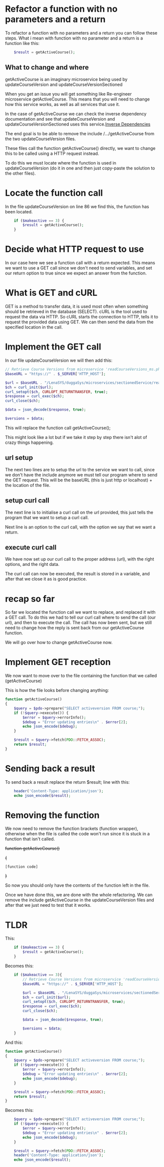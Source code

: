 # Refactor a function with no parameters and a return

To refactor a function with no parameters and a return you can follow these steps.
What i mean with function with no parameter and a return is a function like this:

```php
    $result = getActiveCourse();
```

## What to change and where
getActiveCourse is an imaginary microservice being used by updateCourseVersion and updateCourseVersionSectioned

When you get an issue you will get something like Re-engineer microservice getActiveCourse. This means that you will need to change how this service works, as well as all services that use it. 

In the case of getActiveCourse we can check the inverse dependency documentation and see that updateCourseVersion and updateCourseVersionSectioned uses this service.[Inverse Dependencies](../Microservices_inverse_dependencies.md)

The end goal is to be able to remove the include /.../getActiveCourse from the two updateCourseVersion files.

These files call the function getActiveCourse() directly, we want to change this to be called using a HTTP request instead.

To do this we must locate where the function is used in updateCourseVersion (do it in one and then just copy-paste the solution to the other files).

# Locate the function call

In the file updateCourseVersion on line 86 we find this, the function has been located.

```php
    if ($makeactive == 3) {
        $result = getActiveCourse();
    }
```

# Decide what HTTP request to use

In our case here we see a function call with a return expected.
This means we want to use a GET call since we don't need to send variables, and set our return option to true since we expect an answer from the function.

# What is GET and cURL
GET is a method to transfer data, it is used most often when something should be retrieved in the database (SELECT). cURL is the tool used to request the data via HTTP. So cURL starts the connection to HTTP, tells it to request the provided data using GET. We can then send the data from the specified location in the call.

# Implement the GET call

In our file updateCourseVersion we will then add this:

```php
// Retrieve Course Versions from microservice 'readCourseVersions_ms.php'
$baseURL = "https://" . $_SERVER['HTTP_HOST'];

$url = $baseURL . "/LenaSYS/duggaSys/microservices/sectionedService/readCourseVersions_ms.php";
$ch = curl_init($url);
curl_setopt($ch, CURLOPT_RETURNTRANSFER, true);
$response = curl_exec($ch);
curl_close($ch);

$data = json_decode($response, true);

$versions = $data;
```

This will replace the function call getActiveCourse();

This might look like a lot but if we take it step by step there isn't alot of crazy things happening.

## url setup
The next two lines are to setup the url to the service we want to call, since we don't have the include anymore we must tell our program where to send the GET request.
This will be the baseURL (this is just http or localhost) + the location of the file.

## setup curl call
The next line is to initialise a curl call on the url provided, this just tells the program that we want to setup a curl call.

Next line is an option to the curl call, 
with the option we say that we want a return.

## execute curl call
We have now set up our curl call to the proper address (url), with the right options, and the right data.

The curl call can now be executed, the result is stored in a variable, and after that we close it as is good practice.

# recap so far

So far we located the function call we want to replace, and replaced it with a GET call.
To do this we had to tell our curl call where to send the call (our url), and then to execute the call.
The call has now been sent, but we still need to change how the reply is sent back from our getActiveCourse function.

We will go over how to change getActiveCourse now.

# Implement GET reception
We now want to move over to the file containing the function that we called (getActiveCourse)

This is how the file looks before changing anything:

```php
function getActiveCourse()
{
	$query = $pdo->prepare("SELECT activeversion FROM course;");
	if (!$query->execute()) {
		$error = $query->errorInfo();
		$debug = "Error updating entries\n" . $error[2];
		echo json_encode($debug);
	}

    $result = $query->fetch(PDO::FETCH_ASSOC);
    return $result;
}
```

# Sending back a result
To send back a result replace the return $result; line with this:

```php
    header('Content-Type: application/json');
    echo json_encode($result);
```

# Removing the function
We now need to remove the function brackets (function wrapper), otherwise when the file is called the code won't run since it is stuck in a function that isn't called.


~~function getActiveCourse()~~

~~{~~

    [function code]

~~}~~

So now you should only have the contents of the function left in the file.
 
Once we have done this, we are done with the whole refactoring. We can remove the include getActiveCourse in the updateCourseVersion files and after that we just need to test that it works.

# TLDR

This:

```php
    if ($makeactive == 3) {
        $result = getActiveCourse();
    }
```

Becomes this:

```php
    if ($makeactive == 3){
        // Retrieve Course Versions from microservice 'readCourseVersions_ms.php'
        $baseURL = "https://" . $_SERVER['HTTP_HOST'];

        $url = $baseURL . "/LenaSYS/duggaSys/microservices/sectionedService/readCourseVersions_ms.php";
        $ch = curl_init($url);
        curl_setopt($ch, CURLOPT_RETURNTRANSFER, true);
        $response = curl_exec($ch);
        curl_close($ch);

        $data = json_decode($response, true);

        $versions = $data;
    }
``` 

And this:

```php
function getActiveCourse()
{
	$query = $pdo->prepare("SELECT activeversion FROM course;");
	if (!$query->execute()) {
		$error = $query->errorInfo();
		$debug = "Error updating entries\n" . $error[2];
		echo json_encode($debug);
	}

    $result = $query->fetch(PDO::FETCH_ASSOC);
    return $result;
}
```

Becomes this:


```php
	$query = $pdo->prepare("SELECT activeversion FROM course;");
	if (!$query->execute()) {
		$error = $query->errorInfo();
		$debug = "Error updating entries\n" . $error[2];
		echo json_encode($debug);
	}

    $result = $query->fetch(PDO::FETCH_ASSOC);
    header('Content-Type: application/json');
    echo json_encode($result);

```